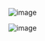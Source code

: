 ![image](https://github.com/user-attachments/assets/cf8fed5f-fe37-4edb-811d-1624d3001428)

![image](https://github.com/user-attachments/assets/8c03b12d-0efa-403d-ac34-b7f7f13454ed)
